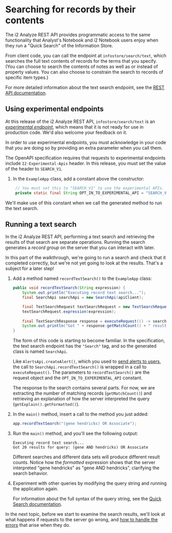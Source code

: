 # Searching for records by their contents

The i2 Analyze REST API provides programmatic access to the same functionality that Analyst's Notebook and i2 Notebook users enjoy when they run a "Quick Search" of the Information Store.

From client code, you can call the endpoint at `infostore/search/text`, which searches the full text contents of records for the terms that you specify.
(You can choose to search the contents of notes as well as or instead of property values.
You can also choose to constrain the search to records of specific item types.)

For more detailed information about the text search endpoint, see
the [REST API documentation](https://docs.i2group.com/analyze/public-rest-api.html#post-/api/v1/infostore/search/text).

## Using experimental endpoints

At this release of the i2 Analyze REST API, `infostore/search/text` is an [_experimental endpoint_](api-support-policy.md#support-for-experimental-endpoints), which means that it is not ready for use in production code.
We'd also welcome your feedback on it.

In order to use experimental endpoints, you must acknowledge in your code that you are doing so by providing an extra parameter when you call them.

The OpenAPI specification requires that requests to experimental endpoints include `I2-Experimental-Apis` header.
In this release, you must set the value of the header to `SEARCH_V1`.

1. In the `ExampleApp` class, add a constant above the constructor:

   ```java
    // You must set this to "SEARCH_V1" to use the experimental APIs.
    private static final String OPT_IN_TO_EXPERIMENTAL_API = "SEARCH_V1";
   ```

We'll make use of this constant when we call the generated method to run the text search.

## Running a text search

In the i2 Analyze REST API, performing a text search and retrieving the results of that search are separate operations. Running the search generates a _record group_ on the server that you can interact with later.

In this part of the walkthrough, we're going to run a search and check that it completed correctly, but we're not yet going to look at the results. That's a subject for a later step!

1. Add a method named `recordTextSearch()` to the `ExampleApp` class:

   ```java
   public void recordTextSearch(String expression) {
       System.out.println("Executing record text search...");
       final SearchApi searchApi = new SearchApi(apiClient);

       final TextSearchRequest textSearchRequest = new TextSearchRequest();
       textSearchRequest.expression(expression);
       
       final TextSearchResponse response = executeRequest(() -> searchApi.recordTextSearch(textSearchRequest, OPT_IN_TO_EXPERIMENTAL_API));
       System.out.println("Got " + response.getMatchCount() + " results for query: " + response.getExplain().getFormatted());
   }
   ```

   The form of this code is starting to become familiar.
   In the specification, the text search endpoint has the `"Search"` tag, and so the generated class is named `SearchApi`.

   Like `AlertsApi.createAlert()`, which you used to [send alerts to users](sending-alerts.md), the call to `SearchApi.recordTextSearch()` is wrapped in a call to `executeRequest()`.
   The parameters to `recordTextSearch()` are the request object and the `OPT_IN_TO_EXPERIMENTAL_API` constant.

   The response to the search contains several parts.
   For now, we are extracting the number of matching records (`getMatchCount()`) and retrieving an explanation of how the server interpreted the query (`getExplain().getFormatted()`).

1. In the `main()` method, insert a call to the method you just added:

   ```java
   app.recordTextSearch("(gene hendricks) OR Associate");
   ```

1. Run the `main()` method, and you'll see the following output:

   ```
   Executing record text search...
   Got 20 results for query: (gene AND hendricks) OR Associate
   ```

   Different searches and different data sets will produce different result counts.
   Notice how the _formatted_ expression shows that the server interpreted "gene hendricks" as "gene AND hendricks", clarifying the search behavior.

1. Experiment with other queries by modifying the query string and running the application again.

   For information about the full syntax of the query string, see the [Quick Search documentation](https://docs.i2group.com/anb/info_store_searching.html).

In the next topic, before we start to examine the search results, we'll look at what happens if requests to the server go wrong, and [how to handle the errors](error-handling.md) that arise when they do.

